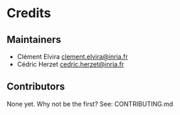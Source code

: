# Credits

## Maintainers

* Clément Elvira <clement.elvira@inria.fr>
* Cédric Herzet <cedric.herzet@inria.fr>

## Contributors

None yet. Why not be the first? See: CONTRIBUTING.md
    
